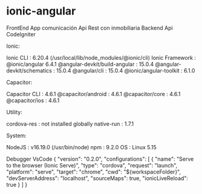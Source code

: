 # ionic-angular

FrontEnd App comunicación Api Rest con inmobiliaria
Backend Api CodeIgniter

Ionic:

   Ionic CLI                     : 6.20.4 (/usr/local/lib/node_modules/@ionic/cli)
   Ionic Framework               : @ionic/angular 6.4.1
   @angular-devkit/build-angular : 15.0.4
   @angular-devkit/schematics    : 15.0.4
   @angular/cli                  : 15.0.4
   @ionic/angular-toolkit        : 6.1.0

Capacitor:

   Capacitor CLI      : 4.6.1
   @capacitor/android : 4.6.1
   @capacitor/core    : 4.6.1
   @capacitor/ios     : 4.6.1

Utility:

   cordova-res : not installed globally
   native-run  : 1.7.1

System:

   NodeJS : v16.19.0 (/usr/bin/node)
   npm    : 9.2.0
   OS     : Linux 5.15


Debugger VsCode
{
    "version": "0.2.0",
    "configurations": [
        {
            "name": "Serve to the browser (Ionic Serve)",
            "type": "cordova",
            "request": "launch",
            "platform": "serve",
            "target": "chrome",
            "cwd": "${workspaceFolder}",
            "devServerAddress": "localhost",
            "sourceMaps": true,
            "ionicLiveReload": true
        }
    ]
}